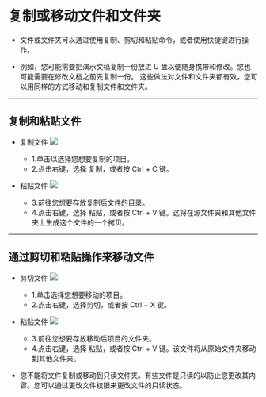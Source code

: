 # 复制或移动文件和文件夹

- 文件或文件夹可以通过使用复制、剪切和粘贴命令，或者使用快捷键进行操作。

- 例如，您可能需要把演示文稿复制一份放进 U 盘以便随身携带和修改。您也可能需要在修改文档之前先复制一份。
  这些做法对文件和文件夹都有效，您可以用同样的方式移动和复制文件和文件夹。

***
## 复制和粘贴文件

- 复制文件
![](https://github.com/openthos/desktop-analysis/blob/master/imageView/copy.png)
  - 1.单击以选择您想要复制的项目。
  - 2.点击右键，选择 复制，或者按 Ctrl + C 键。

- 粘贴文件
![](https://github.com/openthos/desktop-analysis/blob/master/imageView/copy1.png)
  - 3.前往您想要存放复制后文件的目录。
  - 4.点击右键，选择 粘贴，或者按 Ctrl + V 键。这将在源文件夹和其他文件夹上生成这个文件的一个拷贝。


***
## 通过剪切和粘贴操作来移动文件

- 剪切文件
![](https://github.com/openthos/desktop-analysis/blob/master/imageView/cut.png)
  - 1.单击选择您想要移动的项目。
  - 2.点击右键，选择剪切，或者按 Ctrl + X 键。

- 粘贴文件
![](https://github.com/openthos/desktop-analysis/blob/master/imageView/copy1.png)
  - 3.前往您想要存放移动后项目的文件夹。
  - 4.点击右键，选择 粘贴，或者按 Ctrl + V 键。该文件将从原始文件夹移动到其他文件夹。


- 您不能将文件复制或移动到只读文件夹。有些文件是只读的以防止您更改其内容。您可以通过更改文件权限来更改文件的只读状态。
